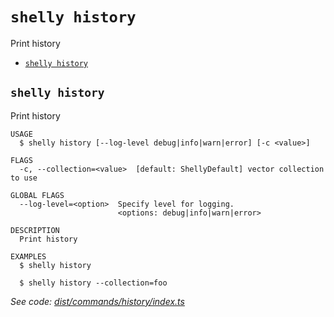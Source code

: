 `shelly history`
================

Print history

* [`shelly history`](#shelly-history)

## `shelly history`

Print history

```
USAGE
  $ shelly history [--log-level debug|info|warn|error] [-c <value>]

FLAGS
  -c, --collection=<value>  [default: ShellyDefault] vector collection to use

GLOBAL FLAGS
  --log-level=<option>  Specify level for logging.
                        <options: debug|info|warn|error>

DESCRIPTION
  Print history

EXAMPLES
  $ shelly history

  $ shelly history --collection=foo
```

_See code: [dist/commands/history/index.ts](https://github.com/rpidanny/shelly/blob/v1.8.0/dist/commands/history/index.ts)_

